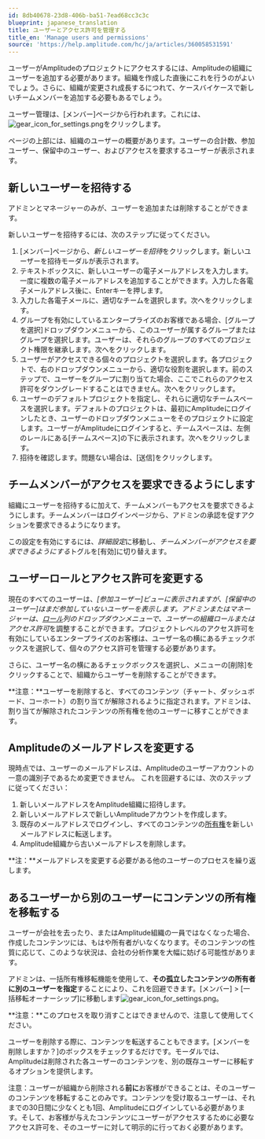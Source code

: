```yaml
---
id: 8db40678-23d8-406b-ba51-7ead68cc3c3c
blueprint: japanese_translation
title: ユーザーとアクセス許可を管理する
title_en: 'Manage users and permissions'
source: 'https://help.amplitude.com/hc/ja/articles/360058531591'
---
```

ユーザーがAmplitudeのプロジェクトにアクセスするには、Amplitudeの組織にユーザーを追加する必要があります。組織を作成した直後にこれを行うのがよいでしょう。さらに、組織が変更され成長するにつれて、ケースバイケースで新しいチームメンバーを追加する必要もあるでしょう。

ユーザー管理は、[メンバー]ページから行われます。これには、![gear_icon_for_settings.png](/docs/output/img/jp/gear-icon-for-settings-png.png)をクリックします。

ページの上部には、組織のユーザーの概要があります。ユーザーの合計数、参加ユーザー、保留中のユーザー、およびアクセスを要求するユーザーが表示されます。

## 新しいユーザーを招待する

アドミンとマネージャーのみが、ユーザーを追加または削除することができます。

新しいユーザーを招待するには、次のステップに従ってください。

1. [メンバー]ページから、*新しいユーザーを招待*をクリックします。新しいユーザーを招待モーダルが表示されます。
2. テキストボックスに、新しいユーザーの電子メールアドレスを入力します。一度に複数の電子メールアドレスを追加することができます。入力した各電子メールアドレス後に、Enterキーを押します。
3. 入力した各電子メールに、適切なチームを選択します。次へをクリックします。
4. グループを有効にしているエンタープライズのお客様である場合、[グループを選択]ドロップダウンメニューから、このユーザーが属するグループまたはグループを選択します。ユーザーは、それらのグループのすべてのプロジェクト権限を継承します。次へをクリックします。
5. ユーザーがアクセスできる個々のプロジェクトを選択します。各プロジェクトで、右のドロップダウンメニューから、適切な役割を選択します。前のステップで、ユーザーをグループに割り当てた場合、ここでこれらのアクセス許可をダウングレードすることはできません。次へをクリックします。
6. ユーザーのデフォルトプロジェクトを指定し、それらに適切なチームスペースを選択します。デフォルトのプロジェクトは、最初にAmplitudeにログインしたとき、ユーザーのドロップダウンメニューをそのプロジェクトに設定します。ユーザーがAmplitudeにログインすると、チームスペースは、左側のレールにある[チームスペース]の下に表示されます。次へをクリックします。
7. 招待を確認します。問題ない場合は、[送信]をクリックします。

## チームメンバーがアクセスを要求できるようにします

組織にユーザーを招待するに加えて、チームメンバーもアクセスを要求できるようにします。チームメンバーはログインページから、アドミンの承認を促すアクションを要求できるようになります。

この設定を有効にするには、*詳細設定*に移動し、*チームメンバーがアクセスを要求できるようにする*トグルを[有効]に切り替えます。

## ユーザーロールとアクセス許可を変更する

現在のすべてのユーザーは、*[参加ユーザー]*ビューに表示されますが、*[保留中のユーザー]*はまだ参加していないユーザーを表示します。アドミンまたはマネージャーは、[ロール](/docs/admin/account-management/user-roles-permissions)列のドロップダウンメニューで、ユーザーの組織ロールまたは*アクセス許可*を調整することができます。プロジェクトレベルのアクセス許可を有効にしているエンタープライズのお客様は、ユーザー名の横にあるチェックボックスを選択して、個々のアクセス許可を管理する必要があります。

さらに、ユーザー名の横にあるチェックボックスを選択し、メニューの[削除]をクリックすることで、組織からユーザーを削除することができます。

**注意：**ユーザーを削除すると、すべてのコンテンツ（チャート、ダッシュボード、コーホート）の割り当てが解除されるように指定されます。アドミンは、割り当てが解除されたコンテンツの所有権を他のユーザーに移すことができます。

## Amplitudeのメールアドレスを変更する

現時点では、ユーザーのメールアドレスは、Amplitudeのユーザーアカウントの一意の識別子であるため変更できません。 これを回避するには、次のステップに従ってください：

1. 新しいメールアドレスをAmplitude組織に招待します。
2. 新しいメールアドレスで新しいAmplitudeアカウントを作成します。
3. 既存のメールアドレスでログインし、すべてのコンテンツの[所有権](/docs/admin/account-management/manage-users)を新しいメールアドレスに転送します。
4. Amplitude組織から古いメールアドレスを削除します。

**注：**メールアドレスを変更する必要がある他のユーザーのプロセスを繰り返します。

## あるユーザーから別のユーザーにコンテンツの所有権を移転する

ユーザーが会社を去ったり、またはAmplitude組織の一員ではなくなった場合、作成したコンテンツには、もはや所有者がいなくなります。そのコンテンツの性質に応じて、このような状況は、会社の分析作業を大幅に妨げる可能性があります。

アドミンは、一括所有権移転機能を使用して、**その孤立したコンテンツの所有者に別のユーザーを指定**することにより、これを回避できます。[メンバー] > [一括移転オーナーシップ]に移動します![gear_icon_for_settings.png](/docs/output/img/jp/gear-icon-for-settings-png.png)。

**注意：**このプロセスを取り消すことはできませんので、注意して使用してください。

ユーザーを削除する際に、コンテンツを転送することもできます。[メンバーを削除しますか？]のボックスをチェックするだけです。モーダルでは、Amplitudeは削除された各ユーザーのコンテンツを、別の既存ユーザーに移転するオプションを提供します。

注意：ユーザーが組織から削除される**前に**お客様ができることは、そのユーザーのコンテンツを移転することのみです。コンテンツを受け取るユーザーは、それまでの30日間に少なくとも1回、Amplitudeにログインしている必要があります。そして、お客様が与えたコンテンツにユーザーがアクセスするために必要なアクセス許可を、そのユーザーに対して明示的に行っておく必要があります。
